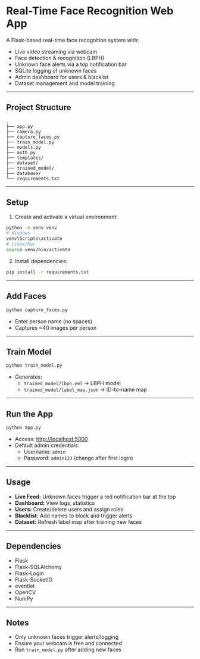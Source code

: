 # Real-Time Face Recognition Web App

A Flask-based real-time face recognition system with:

- Live video streaming via webcam
- Face detection & recognition (LBPH)
- Unknown face alerts via a top notification bar
- SQLite logging of unknown faces
- Admin dashboard for users & blacklist
- Dataset management and model training

---

## Project Structure

```
.
├── app.py
├── camera.py
├── capture_faces.py
├── train_model.py
├── models.py
├── auth.py
├── templates/
├── dataset/
├── trained_model/
├── database/
└── requirements.txt
```

---

## Setup

1. Create and activate a virtual environment:

```bash
python -m venv venv
# Windows
venv\Scripts\activate
# Linux/Mac
source venv/bin/activate
```

2. Install dependencies:

```bash
pip install -r requirements.txt
```

---

## Add Faces

```bash
python capture_faces.py
```

- Enter person name (no spaces)
- Captures ~40 images per person

---

## Train Model

```bash
python train_model.py
```

- Generates:
  - `trained_model/lbph.yml` → LBPH model
  - `trained_model/label_map.json` → ID-to-name map

---

## Run the App

```bash
python app.py
```

- Access: [http://localhost:5000](http://localhost:5000)
- Default admin credentials:
  - Username: `admin`
  - Password: `admin123` (change after first login)

---

## Usage

- **Live Feed:** Unknown faces trigger a red notification bar at the top
- **Dashboard:** View logs, statistics
- **Users:** Create/delete users and assign roles
- **Blacklist:** Add names to block and trigger alerts
- **Dataset:** Refresh label map after training new faces

---

## Dependencies

- Flask
- Flask-SQLAlchemy
- Flask-Login
- Flask-SocketIO
- eventlet
- OpenCV
- NumPy

---

## Notes

- Only unknown faces trigger alerts/logging
- Ensure your webcam is free and connected
- Run `train_model.py` after adding new faces
